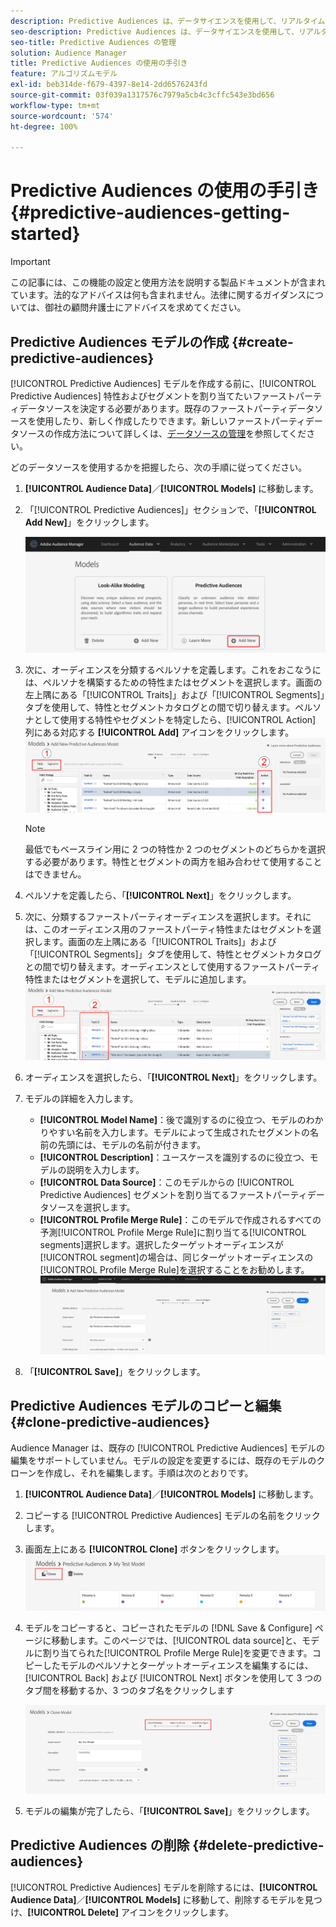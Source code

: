 ```yaml
---
description: Predictive Audiences は、データサイエンスを使用して、リアルタイムに不明なオーディエンスを個別のペルソナに分類するのに役立ちます。
seo-description: Predictive Audiences は、データサイエンスを使用して、リアルタイムに不明なオーディエンスを個別のペルソナに分類するのに役立ちます。
seo-title: Predictive Audiences の管理
solution: Audience Manager
title: Predictive Audiences の使用の手引き
feature: アルゴリズムモデル
exl-id: beb314de-f679-4397-8e14-2dd6576243fd
source-git-commit: 03f039a1317576c7979a5cb4c3cffc543e3bd656
workflow-type: tm+mt
source-wordcount: '574'
ht-degree: 100%

---
```


# Predictive Audiences の使用の手引き {#predictive-audiences-getting-started}

>[!IMPORTANT]
>この記事には、この機能の設定と使用方法を説明する製品ドキュメントが含まれています。法的なアドバイスは何も含まれません。法律に関するガイダンスについては、御社の顧問弁護士にアドバイスを求めてください。

## Predictive Audiences モデルの作成 {#create-predictive-audiences}

[!UICONTROL Predictive Audiences] モデルを作成する前に、[!UICONTROL Predictive Audiences] 特性およびセグメントを割り当てたいファーストパーティデータソースを決定する必要があります。既存のファーストパーティデータソースを使用したり、新しく作成したりできます。新しいファーストパーティデータソースの作成方法について詳しくは、[データソースの管理](https://docs.adobe.com/content/help/ja-JP/audience-manager/user-guide/features/data-sources/manage-datasources.html)を参照してください。

どのデータソースを使用するかを把握したら、次の手順に従ってください。

1. **[!UICONTROL Audience Data]**／**[!UICONTROL Models]** に移動します。
1. 「[!UICONTROL Predictive Audiences]」セクションで、「**[!UICONTROL Add New]**」をクリックします。

   ![smart-persona-add](assets/predictive-audiences-add.png)

1. 次に、オーディエンスを分類するペルソナを定義します。これをおこなうには、ペルソナを構築するための特性またはセグメントを選択します。画面の左上隅にある「[!UICONTROL Traits]」および「[!UICONTROL Segments]」タブを使用して、特性とセグメントカタログとの間で切り替えます。ペルソナとして使用する特性やセグメントを特定したら、[!UICONTROL Action] 列にある対応する **[!UICONTROL Add]** アイコンをクリックします。
   ![smart-persona-select-personas](assets/predictive-audiences-persona.png)
   >[!NOTE]
   >最低でもベースライン用に 2 つの特性か 2 つのセグメントのどちらかを選択する必要があります。特性とセグメントの両方を組み合わせて使用することはできません。
1. ペルソナを定義したら、「**[!UICONTROL Next]**」をクリックします。
1. 次に、分類するファーストパーティオーディエンスを選択します。それには、このオーディエンス用のファーストパーティ特性またはセグメントを選択します。画面の左上隅にある「[!UICONTROL Traits]」および「[!UICONTROL Segments]」タブを使用して、特性とセグメントカタログとの間で切り替えます。オーディエンスとして使用するファーストパーティ特性またはセグメントを選択して、モデルに追加します。
   ![smart-persona-select-audience](assets/predictive-audiences-audience.png)
1. オーディエンスを選択したら、「**[!UICONTROL Next]**」をクリックします。
1. モデルの詳細を入力します。
   * **[!UICONTROL Model Name]**：後で識別するのに役立つ、モデルのわかりやすい名前を入力します。モデルによって生成されたセグメントの名前の先頭には、モデルの名前が付きます。
   * **[!UICONTROL Description]**：ユースケースを識別するのに役立つ、モデルの説明を入力します。
   * **[!UICONTROL Data Source]**：このモデルからの [!UICONTROL Predictive Audiences] セグメントを割り当てるファーストパーティデータソースを選択します。
   * **[!UICONTROL Profile Merge Rule]**：このモデルで作成されるすべての予測[!UICONTROL Profile Merge Rule]に割り当てる[!UICONTROL segments]選択します。選択したターゲットオーディエンスが[!UICONTROL segment]の場合は、同じターゲットオーディエンスの[!UICONTROL Profile Merge Rule]を選択することをお勧めします。
      ![predictive-audiences-save](assets/predictive-audiences-save.png)
1. 「**[!UICONTROL Save]**」をクリックします。

## Predictive Audiences モデルのコピーと編集 {#clone-predictive-audiences}

Audience Manager は、既存の [!UICONTROL Predictive Audiences] モデルの編集をサポートしていません。モデルの設定を変更するには、既存のモデルのクローンを作成し、それを編集します。手順は次のとおりです。

1. **[!UICONTROL Audience Data]**／**[!UICONTROL Models]** に移動します。
2. コピーする [!UICONTROL Predictive Audiences] モデルの名前をクリックします。
3. 画面左上にある **[!UICONTROL Clone]** ボタンをクリックします。
   ![predictive-audiences-clone](assets/predictive-audiences-clone.png)
4. モデルをコピーすると、コピーされたモデルの [!DNL Save & Configure] ページに移動します。このページでは、[!UICONTROL data source]と、モデルに割り当てられた[!UICONTROL Profile Merge Rule]を変更できます。コピーしたモデルのペルソナとターゲットオーディエンスを編集するには、[!UICONTROL Back] および [!UICONTROL Next] ボタンを使用して 3 つのタブ間を移動するか、3 つのタブ名をクリックします

   ![predictive-audiences-clone-navigate](assets/predictive-audiences-clone-navigate.png)

5. モデルの編集が完了したら、「**[!UICONTROL Save]**」をクリックします。

## Predictive Audiences の削除 {#delete-predictive-audiences}

[!UICONTROL Predictive Audiences] モデルを削除するには、**[!UICONTROL Audience Data]**／**[!UICONTROL Models]** に移動して、削除するモデルを見つけ、**[!UICONTROL Delete]** アイコンをクリックします。

